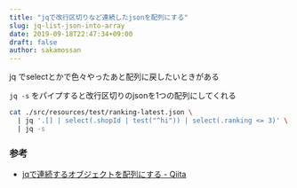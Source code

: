 ```yaml
---
title: "jqで改行区切りなど連続したjsonを配列にする"
slug: jq-list-json-into-array
date: 2019-09-18T22:47:34+09:00
draft: false
author: sakamossan
---
```


jq でselectとかで色々やったあと配列に戻したいときがある

`jq -s` をパイプすると改行区切りのjsonを1つの配列にしてくれる

```bash
cat ./src/resources/test/ranking-latest.json \
  | jq '.[] | select(.shopId | test("^hi")) | select(.ranking <= 3)' \
  | jq -s
```


### 参考

- [jqで連続するオブジェクトを配列にする - Qiita](https://qiita.com/eielh/items/aff045e1689be8e89972)
